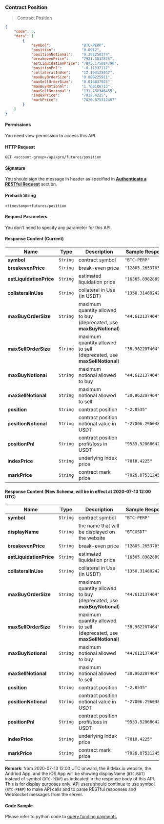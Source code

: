 ### Contract Position

> Contract Position


```json
{
    "code": 0,
    "data": [
        {
            "symbol":              "BTC-PERP",
            "position":            "0.0012",
            "positionNotional":    "9.392250374",
            "breakevenPrice":      "7921.3512875",
            "estLiquidationPrice": "7075.175014796",
            "positionPnl":         "-0.11337117",
            "collateralInUse":     "12.194125037",
            "maxBuyOrderSize":     "0.000225911",
            "maxSellOrderSize":    "0.016837925",
            "maxBuyNotional":      "1.768180713",
            "maxSellNotional":     "131.788346455",
            "indexPrice":          "7818.4225",
            "markPrice":           "7826.875312457"
        }
    ]
}
```

#### Permissions 

You need view permission to access this API.

#### HTTP Request

`GET <account-group>/api/pro/futures/position`

#### Signature

You should sign the message in header as specified in [**Authenticate a RESTful Request**](#sign-a-request) section.

#### Prehash String

`<timestamp>+futures/position`


#### Request Parameters 

You don't need to specify any parameter for this API.


#### Response Content (Current)

 Name                   | Type     | Description                                                            | Sample Response
----------------------- | -------- | ---------------------------------------------------------------------- | -------------------------
**symbol**              | `String` | contract symbol                                                        | `"BTC-PERP"`
**breakevenPrice**      | `String` | break-even price                                                       | `"12805.265370586"`
**estLiquidationPrice** | `String` | estimated liquidation price                                            | `"16365.898288993"`
**collateralInUse**     | `String` | collateral in Use (in USDT)                                            | `"1350.314802427"`
**maxBuyOrderSize**     | `String` | maximum quantity allowed to buy (deprecated, use **maxBuyNotional**)   | `"44.612137464"`
**maxSellOrderSize**    | `String` | maximum quantity allowed to sell (deprecated, use **maxSellNotional**) | `"38.962207464"`
**maxBuyNotional**      | `String` | maximum notional allowed to buy                                        | `"44.612137464"`
**maxSellNotional**     | `String` | maximum notional allowed to sell                                       | `"38.962207464"`
**position**            | `String` | contract position                                                      | `"-2.8535"`
**positionNotional**    | `String` | contract position notional value in USDT                               | `"-27006.296048541"`
**positionPnl**         | `String` | contract position profit/loss in USDT                                  | `"9533.528686427"`
**indexPrice**          | `String` | underlying index price                                                 | `"7818.4225"`  
**markPrice**           | `String` | contract mark price                                                    | `"7826.875312457"`


#### Response Content (New Schema, will be in effect at 2020-07-13 12:00 UTC)

 Name                   | Type     | Description                                                            | Sample Response
----------------------- | -------- | ---------------------------------------------------------------------- | -------------------------
**symbol**              | `String` | contract symbol                                                        | `"BTC-PERP"`
**displayName**         | `String` | the name that will be displayed on the website                         | `"BTCUSDT"`
**breakevenPrice**      | `String` | break-even price                                                       | `"12805.265370586"`
**estLiquidationPrice** | `String` | estimated liquidation price                                            | `"16365.898288993"`
**collateralInUse**     | `String` | collateral in Use (in USDT)                                            | `"1350.314802427"`
**maxBuyOrderSize**     | `String` | maximum quantity allowed to buy (deprecated, use **maxBuyNotional**)   | `"44.612137464"`
**maxSellOrderSize**    | `String` | maximum quantity allowed to sell (deprecated, use **maxSellNotional**) | `"38.962207464"`
**maxBuyNotional**      | `String` | maximum notional allowed to buy                                        | `"44.612137464"`
**maxSellNotional**     | `String` | maximum notional allowed to sell                                       | `"38.962207464"`
**position**            | `String` | contract position                                                      | `"-2.8535"`
**positionNotional**    | `String` | contract position notional value in USDT                               | `"-27006.296048541"`
**positionPnl**         | `String` | contract position profit/loss in USDT                                  | `"9533.528686427"`
**indexPrice**          | `String` | underlying index price                                                 | `"7818.4225"`  
**markPrice**           | `String` | contract mark price                                                    | `"7826.875312457"`

**Remark**: from 2020-07-13 12:00 UTC onward, the BitMax.io website, the Andriod App, and the iOS App will be showing displayName (`BTCUSDT`) instead of 
symbol (`BTC-PERP`) as indicated in the response body of this API. This is for display purposes only. API users should continue to use symbol (`BTC-PERP`) 
to make API calls and to parse RESTful responses and WebSocket messages from the server.  


#### Code Sample

Please refer to python code to [query funding payments](https://github.com/bitmax-exchange/bitmax-futures-api-demo/blob/master/python/query-futures-position.py)

